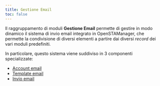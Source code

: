 ```yaml
---
title: Gestione Email
toc: false
---
```


Il raggruppamento di moduli **Gestione Email** permette di gestire in modo dinamico il sistema di invio email integrato in OpenSTAManager, che permette la condivisione di diversi elementi a partire dai diversi *record* dei vari moduli predefiniti.

In particolare, questo sistema viene suddiviso in 3 componenti specializzate:
 - [Account email](email/account.md)
 - [Template email](email/template.md)
 - [Invio email](email/invio.md)
